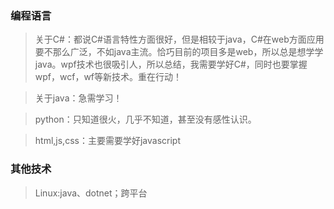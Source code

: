 ### 编程语言

> 关于C#：都说C#语言特性方面很好，但是相较于java，C#在web方面应用要不那么广泛，不如java主流。恰巧目前的项目多是web，所以总是想学学java。wpf技术也很吸引人，所以总结，我需要学好C#，同时也要掌握wpf，wcf，wf等新技术。重在行动！

> 关于java：急需学习！

> python：只知道很火，几乎不知道，甚至没有感性认识。

> html,js,css：主要需要学好javascript
### 其他技术

> Linux:java、dotnet；跨平台